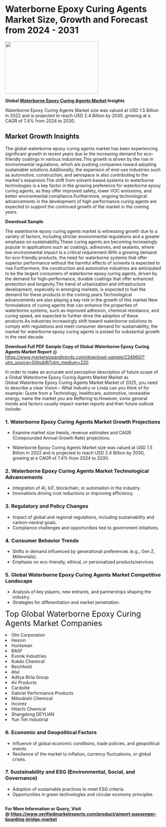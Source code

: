 <H1>Waterborne Epoxy Curing Agents Market Size, Growth and Forecast from 2024 - 2031</H1><img class="aligncenter size-medium wp-image-584254" src="https://thirdeyenews.in/wp-content/uploads/2024/09/Global-Market-Research-300x168.jpeg" alt="" width="300" height="168" /><p><strong>Global&nbsp;<a href="https://www.marketsizeandtrends.com/download-sample/224960/?utm_source=Github8j?utm_medium=220">Waterborne Epoxy Curing Agents Market</a> Insights</strong></p><p>Waterborne Epoxy Curing Agents Market size was valued at USD 1.5 Billion in 2022 and is projected to reach USD 2.4 Billion by 2030, growing at a CAGR of 7.4% from 2024 to 2030.</p><p><h2>Market Growth Insights</h2> <p>The global waterborne epoxy curing agents market has been experiencing significant growth in recent years due to the increasing demand for eco-friendly coatings in various industries.This growth is driven by the rise in environmental regulations, which are pushing companies toward adopting sustainable solutions.Additionally, the expansion of end-use industries such as automotive, construction, and aerospace is also contributing to the market's expansion.The shift from solvent-based systems to waterborne technologies is a key factor in the growing preference for waterborne epoxy curing agents, as they offer improved safety, lower VOC emissions, and better environmental compliance.Furthermore, ongoing technological advancements in the development of high-performance curing agents are expected to support the continued growth of the market in the coming years.</p> <p><strong>Download Sample</strong></p> <p>The waterborne epoxy curing agents market is witnessing growth due to a variety of factors, including stricter environmental regulations and a greater emphasis on sustainability.These curing agents are becoming increasingly popular in applications such as coatings, adhesives, and sealants, where low environmental impact is a critical requirement.With a growing demand for eco-friendly products, the need for waterborne systems that offer superior performance without the harmful effects of solvents is expected to rise.Furthermore, the construction and automotive industries are anticipated to be the largest consumers of waterborne epoxy curing agents, driven by the demand for high-performance, durable coatings that offer enhanced protection and longevity.The trend of urbanization and infrastructure development, especially in emerging markets, is expected to fuel the demand for these products in the coming years.Technological advancements are also playing a key role in the growth of this market.New formulations of curing agents that can enhance the properties of waterborne systems, such as improved adhesion, chemical resistance, and curing speed, are expected to further drive the adoption of these products.As industries increasingly shift toward waterborne solutions to comply with regulations and meet consumer demand for sustainability, the market for waterborne epoxy curing agents is poised for substantial growth in the next decade.<p><span class=""><strong>Download Full PDF Sample Copy of Global Waterborne Epoxy Curing Agents Market Report</strong> @ <a href="https://www.marketsizeandtrends.com/download-sample/224960/?utm_source=Github8j?utm_medium=220" target="_blank">https://www.marketsizeandtrends.com/download-sample/224960/?utm_source=Github8j?utm_medium=220</a></span></p><p>In order to make an accurate and perceptive description of future scope of a Global&nbsp;Waterborne Epoxy Curing Agents Market Market as Global&nbsp;Waterborne Epoxy Curing Agents Market Market of 2025, you need to describe a clear Vision &ndash; What Industry or Linda can you think of for example: Quote from a Technology, healthcare, automotive, renewable energy, name the market you are Reffering to.However, some general trends and factors usually impact market reports and their future outlook include:</p><h3>1.&nbsp;<strong>Waterborne Epoxy Curing Agents Market Growth Projections</strong></h3><ul><li>Examine market size trends, revenue estimates and CAGR (Compounded Annual Growth Rate) projections.</li><li><p>Waterborne Epoxy Curing Agents Market size was valued at USD 1.5 Billion in 2022 and is projected to reach USD 2.4 Billion by 2030, growing at a CAGR of 7.4% from 2024 to 2030.</p></li></ul><h3>2.&nbsp;<strong>Waterborne Epoxy Curing Agents Market Technological Advancements</strong></h3><ul><li>Integration of AI, IoT, blockchain, or automation in the industry.</li><li>Innovations driving cost reductions or improving efficiency.</li></ul><h3>3.&nbsp;<strong>Regulatory and Policy Changes</strong></h3><ul><li>Impact of global and regional regulations, including sustainability and carbon-neutral goals.</li><li>Compliance challenges and opportunities tied to government initiatives.</li></ul><h3>4.&nbsp;<strong>Consumer Behavior Trends</strong></h3><ul><li>Shifts in demand influenced by generational preferences (e.g., Gen Z, Millennials).</li><li>Emphasis on eco-friendly, ethical, or personalized products/services.</li></ul><h3>5.&nbsp;<strong>Global Waterborne Epoxy Curing Agents Market Competitive Landscape</strong></h3><ul><li>Analysis of key players, new entrants, and partnerships shaping the industry.</li><li>Strategies for differentiation and market penetration.</li></ul><p data-pm-slice="1 1 []"><span style="color: inherit; font-family: inherit; font-size: 25px;">Top Global Waterborne Epoxy Curing Agents Market Companies</span></p><div class="" data-test-id=""><p><li>Olin Corporation</li><li> Hexion</li><li> Huntsman</li><li> BASF</li><li> Evonik Industries</li><li> Kukdo Chemical</li><li> Reichhold</li><li> Atul</li><li> Aditya Birla Group</li><li> Air Products</li><li> Cardolite</li><li> Gabriel Performance Products</li><li> Mitsubishi Chemical</li><li> Incorez</li><li> Hitachi Chemical</li><li> Shangdong DEYUAN</li><li> Yun Teh Industrial</li></p></div><h3>6.&nbsp;<strong>Economic and Geopolitical Factors</strong></h3><ul><li>Influence of global economic conditions, trade policies, and geopolitical events.</li><li>Resilience of the market to inflation, currency fluctuations, or global crises.</li></ul><h3>7.&nbsp;<strong>Sustainability and ESG (Environmental, Social, and Governance)</strong></h3><ul><li>Adoption of sustainable practices to meet ESG criteria.</li><li>Opportunities in green technologies and circular economy principles.</li></ul><h2><strong style="font-size: 14px;">For More Information or Query, Visit @&nbsp;</strong><a style="background-color: #ffffff; font-size: 14px;" href="https://www.marketsizeandtrends.com/report/waterborne-epoxy-curing-agents-market/" target="_blank">https://www.verifiedmarketreports.com/product/airport-passenger-boarding-bridge-market</a></h2>